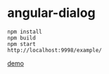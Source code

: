 angular-dialog
============


    npm install
    npm build
    npm start
    http://localhost:9998/example/
    
[demo](https://cnlf.github.io/angular-dialog/example/)
